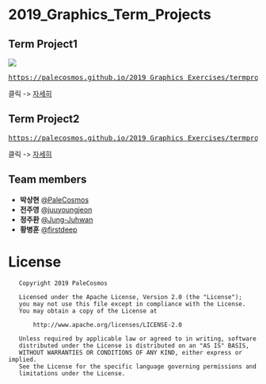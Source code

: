# 2019_Graphics_Term_Projects

## Term Project1

![](termproject/project1/temp.gif)

<pre><a href="https://palecosmos.github.io/2019_Graphics_Exercises/termproject/project1/main.html">https://palecosmos.github.io/2019_Graphics_Exercises/termproject/project1/main.html</a></pre>
클릭 -> [자세히](https://github.com/PaleCosmos/2019_Graphics_Exercises/tree/master/termproject/project1)

## Term Project2

<pre><a href="https://palecosmos.github.io/2019_Graphics_Exercises/termproject/project2/Main.html">https://palecosmos.github.io/2019_Graphics_Exercises/termproject/project2/Main.html</a></pre>
클릭 -> [자세히](https://github.com/PaleCosmos/2019_Graphics_Exercises/tree/master/termproject/project2)

## Team members

* **박상현** [@PaleCosmos](https://github.com/PaleCosmos)</br>
* **전주영** [@juuyoungjeon](https://github.com/juuyoungjeon)</br>
* **정주환** [@Jung-Juhwan](https://github.com/Jung-Juhwan)</br>
* **황병훈** [@firstdeep](https://github.com/firstdeep)</br>

# License

```
   Copyright 2019 PaleCosmos

   Licensed under the Apache License, Version 2.0 (the "License");
   you may not use this file except in compliance with the License.
   You may obtain a copy of the License at

       http://www.apache.org/licenses/LICENSE-2.0

   Unless required by applicable law or agreed to in writing, software
   distributed under the License is distributed on an "AS IS" BASIS,
   WITHOUT WARRANTIES OR CONDITIONS OF ANY KIND, either express or implied.
   See the License for the specific language governing permissions and
   limitations under the License.
   ```
